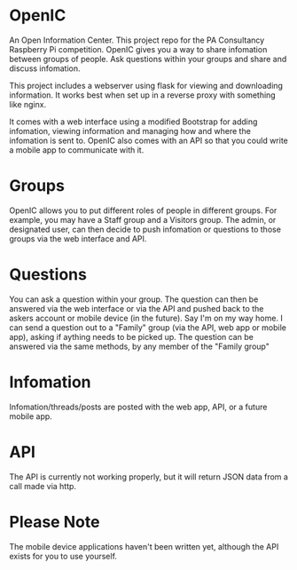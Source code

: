 OpenIC
======

An Open Information Center.
This project repo for the PA Consultancy Raspberry Pi competition.
OpenIC gives you a way to share infomation between groups of people. Ask questions within your groups and share and discuss infomation.

This project includes a webserver using flask for viewing and downloading information.
It works best when set up in a reverse proxy with something like nginx.

It comes with a web interface using a modified Bootstrap for adding infomation, viewing information and managing how and where the infomation is sent to.
OpenIC also comes with an API so that you could write a mobile app to communicate with it.

Groups
======

OpenIC allows you to put different roles of people in different groups. 
For example, you may have a Staff group and a Visitors group.
The admin, or designated user, can then decide to push infomation or questions to those groups via the web interface and API.

Questions
=========
You can ask a question within your group. The question can then be answered via the web interface or via the API and pushed back to the askers account or mobile device (in the future).
Say I'm on my way home. I can send a question out to a "Family" group (via the API, web app or mobile app), asking if aything needs to be picked up. The question can be answered via the same methods, by any member of the "Family group"

Infomation
==========

Infomation/threads/posts are posted with the web app, API, or a future mobile app. 

API
===

The API is currently not working properly, but it will return JSON data from a call made via http.

Please Note
===========

The mobile device applications haven't been written yet, although the API exists for you to use yourself.

